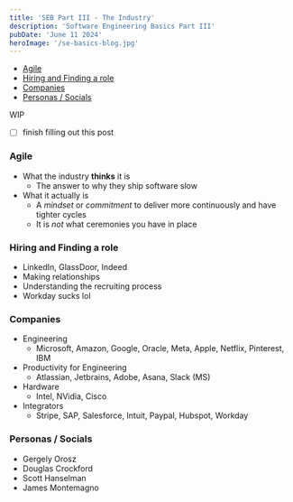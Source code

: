 ```yaml
---
title: 'SEB Part III - The Industry'
description: 'Software Engineering Basics Part III'
pubDate: 'June 11 2024'
heroImage: '/se-basics-blog.jpg'
---
```


- [Agile](#agile)
- [Hiring and Finding a role](#hiring-and-finding-a-role)
- [Companies](#companies)
- [Personas / Socials](#personas--socials)

WIP
- [ ] finish filling out this post


### Agile
- What the industry **thinks** it is
    - The answer to why they ship software slow
- What it actually is
    - A _mindset_ or _commitment_ to deliver more continuously and have tighter cycles
    - It is _not_ what ceremonies you have in place

### Hiring and Finding a role
- LinkedIn, GlassDoor, Indeed
- Making relationships
- Understanding the recruiting process
- Workday sucks lol

### Companies
- Engineering
    - Microsoft, Amazon, Google, Oracle, Meta, Apple, Netflix, Pinterest, IBM
- Productivity for Engineering
    - Atlassian, Jetbrains, Adobe, Asana, Slack (MS) 
- Hardware
    - Intel, NVidia, Cisco
- Integrators
    - Stripe, SAP, Salesforce, Intuit, Paypal, Hubspot, Workday

### Personas / Socials
- Gergely Orosz
- Douglas Crockford
- Scott Hanselman
- James Montemagno